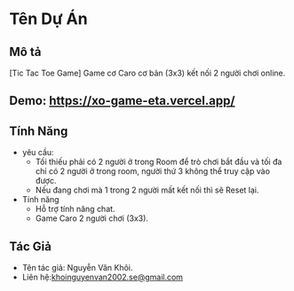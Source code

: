 # Tên Dự Án 

## Mô tả
[Tic Tac Toe Game] Game cơ Caro cơ bản (3x3) kết nối 2 người chơi online.
## Demo: https://xo-game-eta.vercel.app/

## Tính Năng
- yêu cầu:
  + Tối thiếu phải có 2 người ở trong Room để trò chơi bắt đầu và tối đa chỉ có 2 người ở trong room, người thứ 3 không thể truy cập vào được.
  + Nếu đang chơi mà 1 trong 2 người mất kết nối thì sẽ Reset lại.
- Tính năng
  + Hỗ trợ tính năng chat.
  + Game Caro 2 người chơi (3x3). 
## Tác Giả
- Tên tác giả: Nguyễn Văn Khôi.
- Liên hệ:khoinguyenvan2002.se@gmail.com


